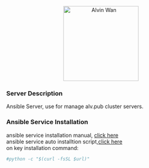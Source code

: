 <p align='center'> <a href='https://github.com/alvinwancn' target="_blank"> <img src='https://github.com/AlvinWanCN/life-record/raw/master/images/etlucency.png' alt='Alvin Wan' width=200></a></p>

### Server Description
Ansible Server, use for manage alv.pub cluster servers.

### Ansible Service Installation
ansible service installation manual, <a href=url>click here</a> </br>
ansible service auto installtion script,<a href=url>click here<a> </br>
on key installation command:
```bash
#python -c "$(curl -fsSL $url)" 
```